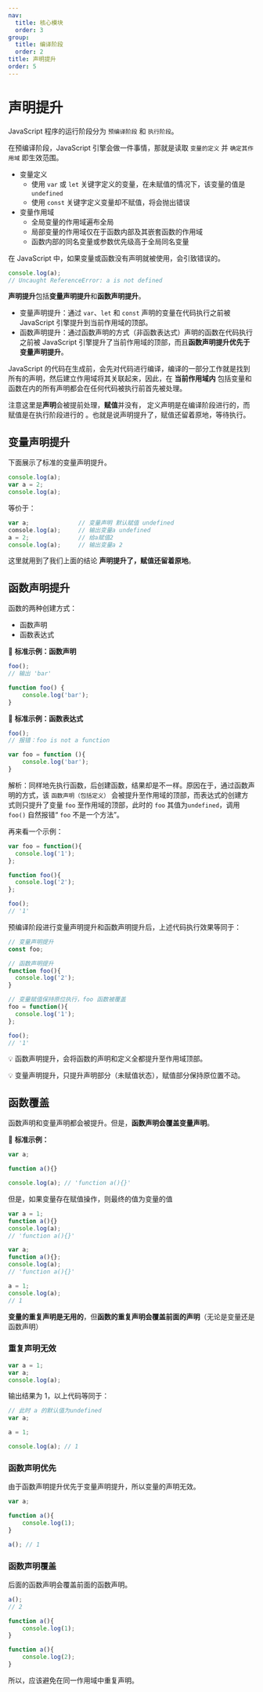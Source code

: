 ```yaml
---
nav:
  title: 核心模块
  order: 3
group:
  title: 编译阶段
  order: 2
title: 声明提升
order: 5
---
```


# 声明提升

JavaScript 程序的运行阶段分为 `预编译阶段` 和 `执行阶段`。

在预编译阶段，JavaScript 引擎会做一件事情，那就是读取 `变量的定义` 并 `确定其作用域` 即生效范围。

- 变量定义
  - 使用 `var` 或 `let` 关键字定义的变量，在未赋值的情况下，该变量的值是 `undefined`
  - 使用 `const` 关键字定义变量却不赋值，将会抛出错误
- 变量作用域
  - 全局变量的作用域遍布全局
  - 局部变量的作用域仅在于函数内部及其嵌套函数的作用域
  - 函数内部的同名变量或参数优先级高于全局同名变量

在 JavaScript 中，如果变量或函数没有声明就被使用，会引致错误的。

```js
console.log(a);
// Uncaught ReferenceError: a is not defined
```

**声明提升**包括**变量声明提升**和**函数声明提升**。

- 变量声明提升：通过 `var`、`let` 和 `const` 声明的变量在代码执行之前被 JavaScript 引擎提升到当前作用域的顶部。
- 函数声明提升：通过函数声明的方式（非函数表达式）声明的函数在代码执行之前被 JavaScript 引擎提升了当前作用域的顶部，而且**函数声明提升优先于变量声明提升**。

JavaScript 的代码在生成前，会先对代码进行编译，编译的一部分工作就是找到所有的声明，然后建立作用域将其关联起来，因此，在 **当前作用域内** 包括变量和函数在内的所有声明都会在任何代码被执行前首先被处理。

注意这里是**声明**会被提前处理，**赋值**并没有， 定义声明是在编译阶段进行的，而赋值是在执行阶段进行的 。也就是说声明提升了，赋值还留着原地，等待执行。

## 变量声明提升

下面展示了标准的变量声明提升。

```javascript
console.log(a);
var a = 2;
console.log(a);
```

等价于：

```js
var a;				// 变量声明 默认赋值 undefined
comsole.log(a);		// 输出变量a undefined
a = 2;				// 给a赋值2
console.log(a);		// 输出变量a 2
```

这里就用到了我们上面的结论 **声明提升了，赋值还留着原地**。


## 函数声明提升

函数的两种创建方式：

- 函数声明
- 函数表达式

🌰 **标准示例：函数声明**

```js
foo();
// 输出 'bar'

function foo() {
    console.log('bar');
}
```

🌰 **标准示例：函数表达式**

```js
foo();
// 报错：foo is not a function

var foo = function (){
    console.log('bar');
}
```

解析：同样地先执行函数，后创建函数，结果却是不一样。原因在于，通过函数声明的方式，该 `函数声明（包括定义）` 会被提升至作用域的顶部，而表达式的创建方式则只提升了变量 `foo` 至作用域的顶部，此时的 `foo` 其值为`undefined`，调用 `foo()` 自然报错“ `foo` 不是一个方法”。

再来看一个示例：

```js
var foo = function(){
  console.log('1');
};

function foo(){
  console.log('2');
};

foo();
// '1'
```

预编译阶段进行变量声明提升和函数声明提升后，上述代码执行效果等同于：

```js
// 变量声明提升
const foo;

// 函数声明提升
function foo(){
  console.log('2');
}

// 变量赋值保持原位执行，foo 函数被覆盖
foo = function(){
  console.log('1');
};

foo();
// '1'
```

💡 函数声明提升，会将函数的声明和定义全都提升至作用域顶部。

💡 变量声明提升，只提升声明部分（未赋值状态），赋值部分保持原位置不动。

## 函数覆盖

函数声明和变量声明都会被提升。但是，**函数声明会覆盖变量声明**。

🌰 **标准示例：**

```js
var a;

function a(){}

console.log(a); // 'function a(){}'
```

但是，如果变量存在赋值操作，则最终的值为变量的值

```js
var a = 1;
function a(){}
console.log(a);
// 'function a(){}'

var a;
function a(){};
console.log(a);
// 'function a(){}'

a = 1;
console.log(a);
// 1
```

**变量的重复声明是无用的**，但**函数的重复声明会覆盖前面的声明**（无论是变量还是函数声明）

### 重复声明无效

```js
var a = 1;
var a;
console.log(a);
```

输出结果为 1，以上代码等同于：

```js
// 此时 a 的默认值为undefined
var a;

a = 1;

console.log(a);	// 1
```

### 函数声明优先

由于函数声明提升优先于变量声明提升，所以变量的声明无效。

```js
var a;

function a(){
    console.log(1);
}

a(); // 1
```

### 函数声明覆盖

后面的函数声明会覆盖前面的函数声明。

```js
a();
// 2

function a(){
    console.log(1);
}

function a(){
    console.log(2);
}
```

所以，应该避免在同一作用域中重复声明。
